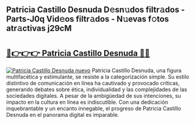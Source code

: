 ## Patricia Castillo Desnuda D𝚎sn𝚞dos filtr𝚊dos - Parts-J0q Vid𝚎os filtr𝚊dos - N𝚞evas f𝚘tos atr𝚊ctivas j29cM

# <h2><a href="http://mbd8le.tromn.icu/?c=Patricia+Castillo+Desnuda">🔗👉👉👉 Patricia Castillo Desnuda 🔗🔗</a></h2>

[![Patricia Castillo Desnuda nuevo](https://i.imgur.com/pEAQMta.gif)](http://mbd8le.tromn.icu/?c=Patricia+Castillo+Desnuda)
Patricia Castillo Desnuda, una figura multifacética y estimulante, se resiste a la categorización simple. Su estilo distintivo de comunicación en línea ha cautivado y provocado críticas, generando debates sobre ética, individualidad y las complejidades de las sociedades digitales. A pesar de la ambigüedad de sus intenciones, su impacto en la cultura en línea es indiscutible. Con una dedicación inquebrantable y un encanto innegable, el progreso de Patricia Castillo Desnuda en el panorama digital es imparable.

